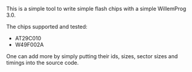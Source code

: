 This is a simple tool to write simple flash chips with a simple WillemProg 3.0.

The chips supported and tested:
* AT29C010
* W49F002A

One can add more by simply putting their ids, sizes, sector sizes and timings into the source code.

